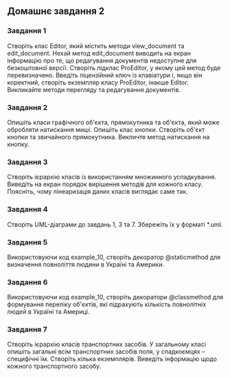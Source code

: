 ## Домашнє завдання 2

### Завдання 1

Створіть клас Editor, який містить методи view_document та edit_document. Нехай метод edit_document виводить на екран інформацію про те, що редагування документів недоступне для безкоштовної версії. Створіть підклас ProEditor, у якому цей метод буде перевизначено. Введіть ліцензійний ключ із клавіатури і, якщо він коректний, створіть екземпляр класу ProEditor, інакше Editor. Викликайте методи перегляду та редагування документів.

### Завдання 2

Опишіть класи графічного об'єкта, прямокутника та об'єкта, який може обробляти натискання миші. Опишіть клас кнопки. Створіть об'єкт кнопки та звичайного прямокутника. Викличте метод натискання на кнопку.

### Завдання 3

Створіть ієрархію класів із використанням множинного успадкування. Виведіть на екран порядок вирішення методів для кожного класу. Поясніть, чому лінеаризація даних класів виглядає саме так.

### Завдання 4

Створіть UML-діаграми до завдань 1, 3 та 7. Збережіть їх у форматі *.uml.

### Завдання 5

Використовуючи код example_10, створіть декоратор @staticmethod для визначення повноліття людини в Україні та Америки.

### Завдання 6

Використовуючи код example_10, створіть декоратори @classmethod для формування переліку об'єктів, які підрахують кількість повнолітніх людей в Україні та Америці.

### Завдання 7

Створіть ієрархію класів транспортних засобів. У загальному класі опишіть загальні всім транспортних засобів поля, у спадкоємцях – специфічні їм. Створіть кілька екземплярів. Виведіть інформацію щодо кожного транспортного засобу.